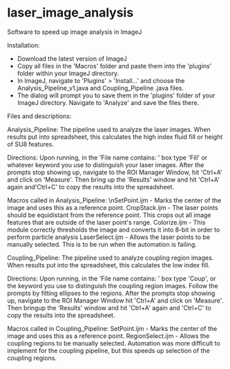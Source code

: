 laser_image_analysis
====================

Software to speed up image analysis in ImageJ

Installation:

- Download the latest version of ImageJ
- Copy all files in the 'Macros' folder and paste them into the 'plugins' folder within your ImageJ directory.
- In ImageJ, navigate to 'Plugins' > 'Install...' and choose the Analysis_Pipeline_v1.java and Coupling_Pipeline
  .java files.
- The dialog will prompt you to save them in the 'plugins' folder of your ImageJ directory. Navigate to 'Analyze'
  and save the files there.

Files and descriptions:

Analysis_Pipeline: 
  The pipeline used to analyze the laser images. When results put into spreadsheet, this calculates the high index 
  fluid fill or height of SU8 features.

Directions:
  Upon running, in the 'File name contains: ' box type 'Fill' or whatever keyword you use to distinguish your 
  laser images. After the prompts stop showing up, navigate to the ROI Manager Window, hit 'Ctrl+A' and click 
  on 'Measure'. Then bring up the 'Results' window and hit 'Ctrl+A' again and'Ctrl+C' to copy the results into 
  the spreadsheet.

Macros called in Analysis_Pipeline:
  \nSetPoint.ijm - Marks the center of the image and uses this as a reference point.
  CropStack.ijm - The laser points should be equidistant from the reference point. This crops out all image features
    that are outside of the laser point's range.
  Colorize.ijm - This module correctly thresholds the image and converts it into 8-bit in order to perform particle
    analysis
  LaserSelect.ijm - Allows the laser points to be manually selected. This is to be run when the automation is failing.

Coupling_Pipeline:
  The pipeline used to analyze coupling region images. When results put into the spreadsheet, this calculates the low 
  index fill.

Directions:
  Upon running, in the 'File name contains: ' box type 'Coup', or the keyword you use to distinguish the coupling 
  region images. Follow the prompts by fitting ellipses to the regions. After the prompts stop showing up, navigate
  to the ROI Manager Window hit 'Ctrl+A' and click on 'Measure'. Then bringup the 'Results' window and hit 'Ctrl+A'
  again and 'Ctrl+C' to copy the results into the spreadsheet.

Macros called in Coupling_Pipeline:
  SetPoint.ijm - Marks the center of the image and uses this as a reference point.
  RegionSelect.ijm - Allows the coupling regions to be manually selected. Automation was more difficult to implement
    for the coupling pipeline, but this speeds up selection of the coupling regions.

